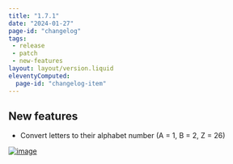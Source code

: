 ```yaml
---
title: "1.7.1"
date: "2024-01-27"
page-id: "changelog"
tags: 
 - release
 - patch
 - new-features
layout: layout/version.liquid
eleventyComputed:
  page-id: "changelog-item"
---
```

## New features
- Convert letters to their alphabet number (A = 1, B = 2, Z = 26)

[![image](https://github.com/stickerboy/convrtrjs/assets/1421538/132ab3a7-229b-4c55-aab8-6b80759ec88b)](https://github.com/stickerboy/convrtrjs/assets/1421538/132ab3a7-229b-4c55-aab8-6b80759ec88b)